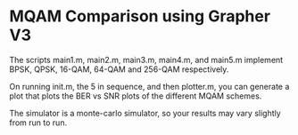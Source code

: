 # MQAM Comparison using Grapher V3

The scripts main1.m, main2.m, main3.m, main4.m, and main5.m implement BPSK, QPSK, 16-QAM, 64-QAM and 256-QAM respectively. <br />

On running init.m, the 5 in sequence, and then plotter.m, you can generate a plot that plots the BER vs SNR plots of the different MQAM schemes. <br />

The simulator is a monte-carlo simulator, so your results may vary slightly from run to run. 

